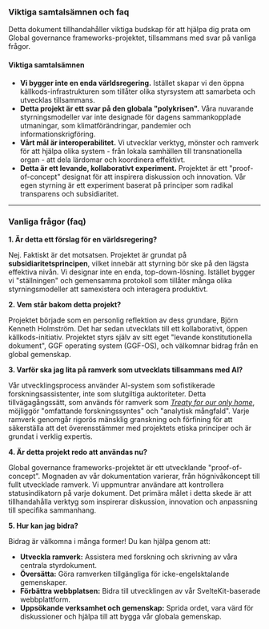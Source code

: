 ### Viktiga samtalsämnen och faq

Detta dokument tillhandahåller viktiga budskap för att hjälpa dig prata om Global governance frameworks-projektet, tillsammans med svar på vanliga frågor.

#### Viktiga samtalsämnen

* **Vi bygger inte en enda världsregering.** Istället skapar vi den öppna källkods-infrastrukturen som tillåter olika styrsystem att samarbeta och utvecklas tillsammans.
* **Detta projekt är ett svar på den globala "polykrisen".** Våra nuvarande styrningsmodeller var inte designade för dagens sammankopplade utmaningar, som klimatförändringar, pandemier och informationskrigföring.
* **Vårt mål är interoperabilitet.** Vi utvecklar verktyg, mönster och ramverk för att hjälpa olika system - från lokala samhällen till transnationella organ - att dela lärdomar och koordinera effektivt.
* **Detta är ett levande, kollaborativt experiment.** Projektet är ett "proof-of-concept" designat för att inspirera diskussion och innovation. Vår egen styrning är ett experiment baserat på principer som radikal transparens och subsidiaritet.

-----

### Vanliga frågor (faq)

**1. Är detta ett förslag för en världsregering?**

Nej. Faktiskt är det motsatsen. Projektet är grundat på **subsidiaritetsprincipen**, vilket innebär att styrning bör ske på den lägsta effektiva nivån. Vi designar inte en enda, top-down-lösning. Istället bygger vi "ställningen" och gemensamma protokoll som tillåter många olika styrningsmodeller att samexistera och interagera produktivt.

**2. Vem står bakom detta projekt?**

Projektet började som en personlig reflektion av dess grundare, Björn Kenneth Holmström. Det har sedan utvecklats till ett kollaborativt, öppen källkods-initiativ. Projektet styrs själv av sitt eget "levande konstitutionella dokument", GGF operating system (GGF-OS), och välkomnar bidrag från en global gemenskap.

**3. Varför ska jag lita på ramverk som utvecklats tillsammans med AI?**

Vår utvecklingsprocess använder AI-system som sofistikerade forskningsassistenter, inte som slutgiltiga auktoriteter. Detta tillvägagångssätt, som används för ramverk som [*Treaty for our only home*](https://globalgovernanceframeworks.org/frameworks/docs/implementation/tier-4), möjliggör "omfattande forskningssyntes" och "analytisk mångfald". Varje ramverk genomgår rigorös mänsklig granskning och förfining för att säkerställa att det överensstämmer med projektets etiska principer och är grundat i verklig expertis.

**4. Är detta projekt redo att användas nu?**

Global governance frameworks-projektet är ett utvecklande "proof-of-concept". Mognaden av vår dokumentation varierar, från högnivåkoncept till fullt utvecklade ramverk. Vi uppmuntrar användare att kontrollera statusindikatorn på varje dokument. Det primära målet i detta skede är att tillhandahålla verktyg som inspirerar diskussion, innovation och anpassning till specifika sammanhang.

**5. Hur kan jag bidra?**

Bidrag är välkomna i många former! Du kan hjälpa genom att:

* **Utveckla ramverk:** Assistera med forskning och skrivning av våra centrala styrdokument.
* **Översätta:** Göra ramverken tillgängliga för icke-engelsktalande gemenskaper.
* **Förbättra webbplatsen:** Bidra till utvecklingen av vår SvelteKit-baserade webbplattform.
* **Uppsökande verksamhet och gemenskap:** Sprida ordet, vara värd för diskussioner och hjälpa till att bygga vår globala gemenskap.
